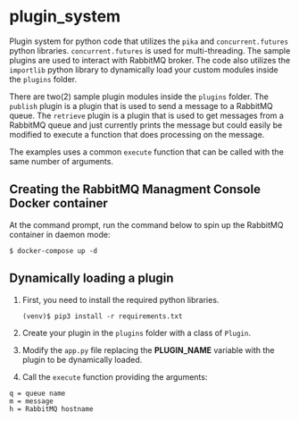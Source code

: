 # plugin_system
Plugin system for python code that utilizes the `pika` and `concurrent.futures` python libraries. `concurrent.futures` is used for multi-threading. The sample plugins are used to interact with RabbitMQ broker. The code also utilizes the `importlib` python library to dynamically load your custom modules inside the `plugins` folder.

There are two(2) sample plugin modules inside the `plugins` folder. The `publish` plugin is a plugin that is used to send a message to a RabbitMQ queue. The `retrieve` plugin is a plugin that is used to get messages from a RabbitMQ queue and just currently prints the message but could easily be modified to execute a function that does processing on the message.

The examples uses a common `execute` function that can be called with the same number of arguments.

## Creating the RabbitMQ Managment Console Docker container
At the command prompt, run the command below to spin up the RabbitMQ container in daemon mode:

`$ docker-compose up -d`

## Dynamically loading a plugin
1. First, you need to install the required python libraries.

   `(venv)$ pip3 install -r requirements.txt`

2. Create your plugin in the `plugins` folder with a class of `Plugin`.
3. Modify the `app.py` file replacing the **PLUGIN_NAME** variable with the plugin to be dynamically loaded.
4. Call the `execute` function providing the arguments:

```
q = queue name
m = message
h = RabbitMQ hostname
```
